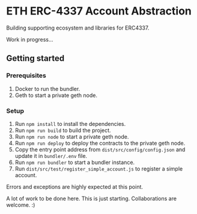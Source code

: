 # ETH ERC-4337 Account Abstraction

Building supporting ecosystem and libraries for ERC4337.

Work in progress...

## Getting started

### Prerequisites

1. Docker to run the bundler.
2. Geth to start a private geth node.

### Setup

1. Run `npm install` to install the dependencies.
2. Run `npm run build` to build the project.
3. Run `npm run node` to start a private geth node.
4. Run `npm run deploy` to deploy the contracts to the private geth node.
5. Copy the entry point address from `dist/src/config/config.json` and update it in `bundler/.env` file.
6. Run `npm run bundler` to start a bundler instance.
7. Run `dist/src/test/register_simple_account.js` to register a simple account.

Errors and exceptions are highly expected at this point.

A lot of work to be done here. This is just starting. Collaborations are welcome. :)